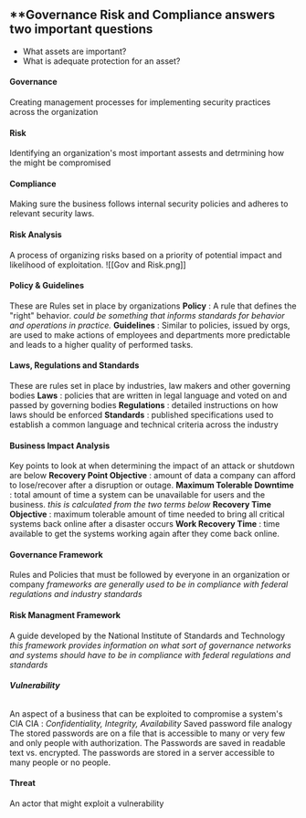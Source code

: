 ## **Governance Risk and Compliance answers two important questions
- What assets are important?
- What is adequate protection for an asset?
#### **Governance**
Creating management processes for implementing security practices across the organization
#### **Risk**
Identifying an organization's most important assests and detrmining how the might be compromised
#### **Compliance**
Making sure the business follows internal security policies and adheres to relevant security laws.
#### **Risk Analysis**
A process of organizing risks based on a priority of potential impact and likelihood of exploitation.
![[Gov and Risk.png]]


#### **Policy & Guidelines**
These are Rules set in place by organizations
    **Policy** : A rule that defines the "right" behavior.
        _could be something that informs standards for behavior and operations in practice._
    **Guidelines** : Similar to policies, issued by orgs, are used to make actions of employees and departments more predictable and leads to a higher quality of performed tasks.
#### **Laws, Regulations and Standards**
These are rules set in place by industries, law makers and other governing bodies
    **Laws** 
    : policies that are written in legal language and voted on and passed by governing bodies
    **Regulations** 
    : detailed instructions on how laws should be enforced
    **Standards** 
    : published specifications used to establish a common language and technical criteria across the industry
#### **Business Impact Analysis**
Key points to look at when determining the impact of an attack or shutdown are below
    **Recovery Point Objective**
    : amount of data a company can afford to lose/recover after a disruption or outage.
    **Maximum Tolerable Downtime**
    :  total amount of time a system can be unavailable for users and the business.
            *this is calculated from the two terms below*
        **Recovery Time Objective**
        : maximum tolerable amount of time needed to bring all critical systems back online after a disaster occurs
        **Work Recovery Time**
        : time available to get the systems working again after they come back online.


#### **Governance Framework**
Rules and Policies that must be followed by everyone in an organization or company
        _frameworks are generally used to be in compliance with federal regulations and industry standards_
#### **Risk Managment Framework**
A guide developed by the National Institute of Standards and Technology
        *this framework provides information on what sort of governance networks and systems should have to be in compliance with federal regulations and standards*


###### **Vulnerability**
An aspect of a business that can be exploited to compromise a system's CIA
    CIA : _Confidentiality, Integrity, Availability_
        Saved password file analogy
            The stored passwords are on a file that is accessible to many or very few and only people with authorization.
            The Passwords are saved in readable text vs. encrypted.
            The passwords are stored in a server accessible to many people or no people.
#### **Threat**
An actor that might exploit a vulnerability
